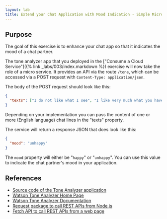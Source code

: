 ```yaml
---
layout: lab
title: Extend your Chat Application with Mood Indication - Simple Microservice
---
```


## Purpose

The goal of this exercise is to enhance your chat app so that it indicates the mood of a chat partner.

The tone analyzer app that you deployed in the ["Consume a Cloud Service"]({% link _labs/003/index.markdown %}) exercise will now take the role of a micro service. It provides an API via the route `/tone`, which can be accessed via a POST request with `Content-Type: application/json`.

The body of the POST request should look like this:

```json
{
  "texts": ["I do not like what I see", "I like very much what you have said."]
}
```

Depending on your implementation you can pass the content of one or more (English language) chat lines in the "texts" property.

The service will return a response JSON that does look like this:

```json
{
  "mood": "unhappy"
}
```

The `mood` property will either be "`happy`" or "`unhappy`". You can use this value to indicate the chat partner's mood in your application.

## References
* [Source code of the Tone Analyzer application](https://github.com/HRTCloudDemo/HRTToneDemo)
* [Watson Tone Analyzer Home Page](https://www.ibm.com/watson/services/tone-analyzer/)
* [Watson Tone Analyzer Documentation](https://console.bluemix.net/docs/services/tone-analyzer/index.html#about)
* [Request package to call REST APIs from Node.js](https://github.com/request/request)
* [Fetch API to call REST APIs from a web page](https://developer.mozilla.org/en-US/docs/Web/API/Fetch_API)
